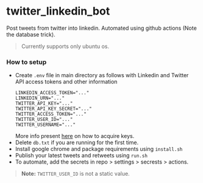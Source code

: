 # twitter_linkedin_bot

Post tweets from twitter into linkedin. Automated using github actions (Note the database trick).

> Currently supports only ubuntu os.

### How to setup

- Create `.env` file in main directory as follows with Linkedin and Twitter API access tokens and other information
    ```shell
    LINKEDIN_ACCESS_TOKEN="..."
    LINKEDIN_URN="..."
    TWITTER_API_KEY="..."
    TWITTER_API_KEY_SECRET="..."
    TWITTER_ACCESS_TOKEN="..."
    TWITTER_USER_ID="..."
    TWITTER_USERNAME="..."
    ```
    More info present [here](env_help) on how to acquire keys.
- Delete `db.txt` if you are running for the first time.
- Install google chrome and package requirements using `install.sh`
- Publish your latest tweets and retweets using `run.sh`
- To automate, add the secrets in repo > settings > secrests > actions.

> **Note:** `TWITTER_USER_ID` is not a static value.